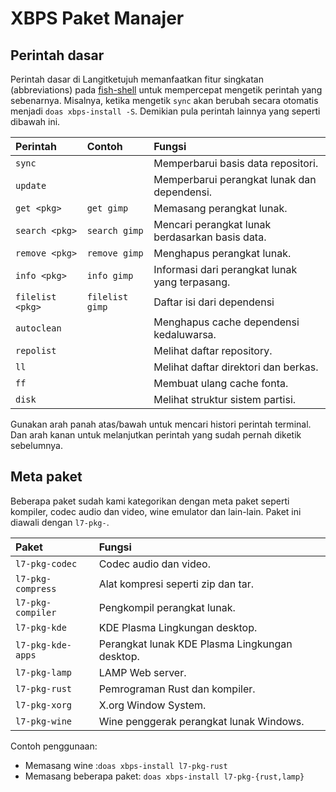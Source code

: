 # XBPS Paket Manajer

## Perintah dasar

Perintah dasar di Langitketujuh memanfaatkan fitur singkatan (abbreviations) pada [fish-shell](../shell/fish.md) untuk mempercepat mengetik perintah yang sebenarnya. Misalnya, ketika mengetik `sync` akan berubah secara otomatis menjadi `doas xbps-install -S`. Demikian pula perintah lainnya yang seperti dibawah ini.

| Perintah         | Contoh          | Fungsi                                          |
| :--------------- | :-------------- | :---------------------------------------------- |
| `sync`           |                 | Memperbarui basis data repositori.              |
| `update`         |                 | Memperbarui perangkat lunak dan dependensi.     |
| `get <pkg>`      | `get gimp`      | Memasang perangkat lunak.                       |
| `search <pkg>`   | `search gimp`   | Mencari perangkat lunak berdasarkan basis data. |
| `remove <pkg>`   | `remove gimp`   | Menghapus perangkat lunak.                      |
| `info <pkg>`     | `info gimp`     | Informasi dari perangkat lunak yang terpasang.  |
| `filelist <pkg>` | `filelist gimp` | Daftar isi dari dependensi                      |
| `autoclean`      |                 | Menghapus cache dependensi kedaluwarsa.         |
| `repolist`       |                 | Melihat daftar repository.                      |
| `ll`             |                 | Melihat daftar direktori dan berkas.            |
| `ff`             |                 | Membuat ulang cache fonta.                      |
| `disk`           |                 | Melihat struktur sistem partisi.                |

Gunakan arah panah atas/bawah untuk mencari histori perintah terminal. Dan arah kanan untuk melanjutkan perintah yang sudah pernah diketik sebelumnya.

## Meta paket

Beberapa paket sudah kami kategorikan dengan meta paket seperti kompiler, codec audio dan video, wine emulator dan lain-lain. Paket ini diawali dengan `l7-pkg-`.

| Paket             | Fungsi                                         |
| :---------------- | :--------------------------------------------- |
| `l7-pkg-codec`    | Codec audio dan video.                         |
| `l7-pkg-compress` | Alat kompresi seperti zip dan tar.             |
| `l7-pkg-compiler` | Pengkompil perangkat lunak.                    |
| `l7-pkg-kde`      | KDE Plasma Lingkungan desktop.                 |
| `l7-pkg-kde-apps` | Perangkat lunak KDE Plasma Lingkungan desktop. |
| `l7-pkg-lamp`     | LAMP Web server.                               |
| `l7-pkg-rust`     | Pemrograman Rust dan kompiler.                 |
| `l7-pkg-xorg`     | X.org Window System.                           |
| `l7-pkg-wine`     | Wine penggerak perangkat lunak Windows.        |

Contoh penggunaan:
- Memasang wine :`doas xbps-install l7-pkg-rust`
- Memasang beberapa paket: `doas xbps-install l7-pkg-{rust,lamp}`
